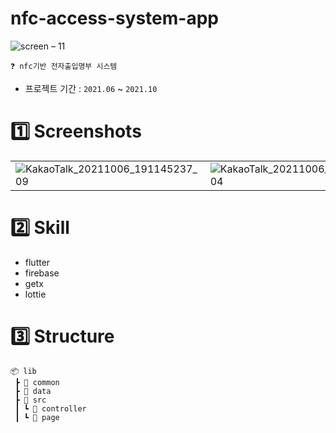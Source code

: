 # nfc-access-system-app
![screen – 11](https://user-images.githubusercontent.com/94586184/230760518-8f07a8d3-77c9-4f16-8caa-46e00e266fde.png)

```
❓ nfc기반 전자출입명부 시스템
```
- 프로젝트 기간 : `2021.06` ~ `2021.10`

# :one: Screenshots

| | | | | |
|-|-|-|-|-|
| ![KakaoTalk_20211006_191145237_09](https://user-images.githubusercontent.com/94586184/230761020-c9844edf-7730-4227-b13d-65d121948a92.jpg) | ![KakaoTalk_20211006_191145237_04](https://user-images.githubusercontent.com/94586184/230761046-c46eb56a-c41c-48c6-a929-1fee2ac247b7.jpg) | ![KakaoTalk_20211006_191145237_02](https://user-images.githubusercontent.com/94586184/230761053-a9789fbb-f155-4c51-8dee-e8bdd743894c.jpg) |![KakaoTalk_20211006_191145237_01](https://user-images.githubusercontent.com/94586184/230761060-e2fd6fdc-ed05-43ad-b310-35f4aa0e8cc4.jpg)| ![KakaoTalk_20211006_191145237](https://user-images.githubusercontent.com/94586184/230761061-f3b8391b-9ee2-49b5-9d0e-8fddef0e4889.jpg) |

# :two: Skill

- flutter
- firebase
- getx
- lottie

# :three: Structure

```
📦 lib
 ┣ 📂 common
 ┣ 📂 data
 ┣ 📂 src
 ┃ ┗ 📂 controller
 ┃ ┗ 📂 page
```

